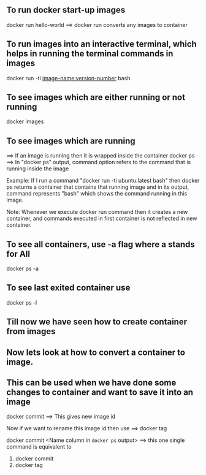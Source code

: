 ## To run docker start-up images
docker run hello-world
==> docker run converts any images to container

## To run images into an interactive terminal, which helps in running the terminal commands in images
docker run -ti <image-name:version-number> bash

## To see images which are either running or not running
docker images

## To see images which are running
==> If an image is running then it is wrapped inside the container
docker ps
==> In "docker ps" output, command option refers to the command that is running inside the image

Example:
If I run a command "docker run -ti ubuntu:latest bash"
then docker ps returns a container that contains that running image and in its output, command represents "bash" which shows the command running in this image.


Note: Whenever we execute docker run command then it creates a new container, and commands executed in first container is not reflected in new container.

## To see all containers, use -a flag where a stands for All
docker ps -a

## To see last exited container use
docker ps -l

## Till now we have seen how to create container from images

## Now lets look at how to convert a container to image.
## This can be used when we have done some changes to container and want to save it into an image
docker commit <container-ID>
==> This gives new image id

Now if we want to rename this image id then use
==> docker tag <generated image-id from container> <new-image name>


docker commit <Name column in `docker ps` output> <new image name>
==> this one single command is equivalent to
1. docker commit <container-ID>
2. docker tag <image-id> <new image name>
